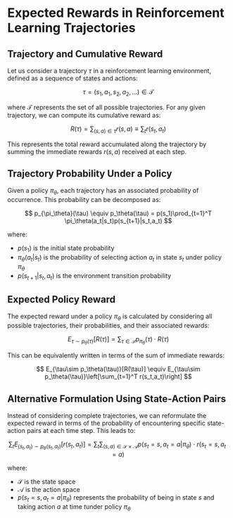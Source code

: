 # Expected Rewards in Reinforcement Learning Trajectories

## Trajectory and Cumulative Reward

Let us consider a trajectory $\tau$ in a reinforcement learning environment, defined as a sequence of states and actions:

$$\tau = (s_1, a_1, s_2, a_2, \ldots) \in \mathcal{T}$$

where $\mathcal{T}$ represents the set of all possible trajectories. For any given trajectory, we can compute its cumulative reward as:

$$ R(\tau) = \sum_{(s,a)\in\tau} r(s,a) \equiv \sum_t r(s_t, a_t) $$

This represents the total reward accumulated along the trajectory by summing the immediate rewards $r(s,a)$ received at each step.

## Trajectory Probability Under a Policy

Given a policy $\pi_\theta$, each trajectory has an associated probability of occurrence. This probability can be decomposed as:

$$ p_{\pi_\theta}(\tau) \equiv p_\theta(\tau) = p(s_1)\prod_{t=1}^T \pi_\theta(a_t|s_t)p(s_{t+1}|s_t,a_t) $$

where:

- $p(s_1)$ is the initial state probability
- $\pi_\theta(a_t|s_t)$ is the probability of selecting action $a_t$ in state $s_t$ under policy $\pi_\theta$
- $p(s_{t+1}|s_t,a_t)$ is the environment transition probability

## Expected Policy Reward

The expected reward under a policy $\pi_\theta$ is calculated by considering all possible trajectories, their probabilities, and their associated rewards:

$$ E_{\tau\sim p_\theta(\tau)}[R(\tau)] = \sum_{\tau\in\mathcal{T}} p_{\pi_\theta}(\tau) \cdot R(\tau) $$

This can be equivalently written in terms of the sum of immediate rewards:

$$ E_{\tau\sim p_\theta(\tau)}[R(\tau)] \equiv E_{\tau\sim p_\theta(\tau)}\left[\sum_{t=1}^T r(s_t,a_t)\right] $$

## Alternative Formulation Using State-Action Pairs

Instead of considering complete trajectories, we can reformulate the expected reward in terms of the probability of encountering specific state-action pairs at each time step. This leads to:

$$ \sum_t E_{(s_t,a_t)\sim p_\theta(s_t,a_t)}[r(s_t,a_t)] = \sum_t \sum_{(s,a)\in\mathcal{S}\times\mathcal{A}} p(s_t=s,a_t=a|\pi_\theta)\cdot r(s_t=s,a_t=a) $$

where:

- $\mathcal{S}$ is the state space
- $\mathcal{A}$ is the action space
- $p(s_t=s,a_t=a|\pi_\theta)$ represents the probability of being in state $s$ and taking action $a$ at time $t$under policy $\pi_\theta$